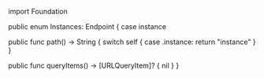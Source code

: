 import Foundation

public enum Instances: Endpoint {
  case instance
  
  public func path() -> String {
    switch self {
    case .instance:
      return "instance"
    }
  }
  
  public func queryItems() -> [URLQueryItem]? {
    nil
  }
}
